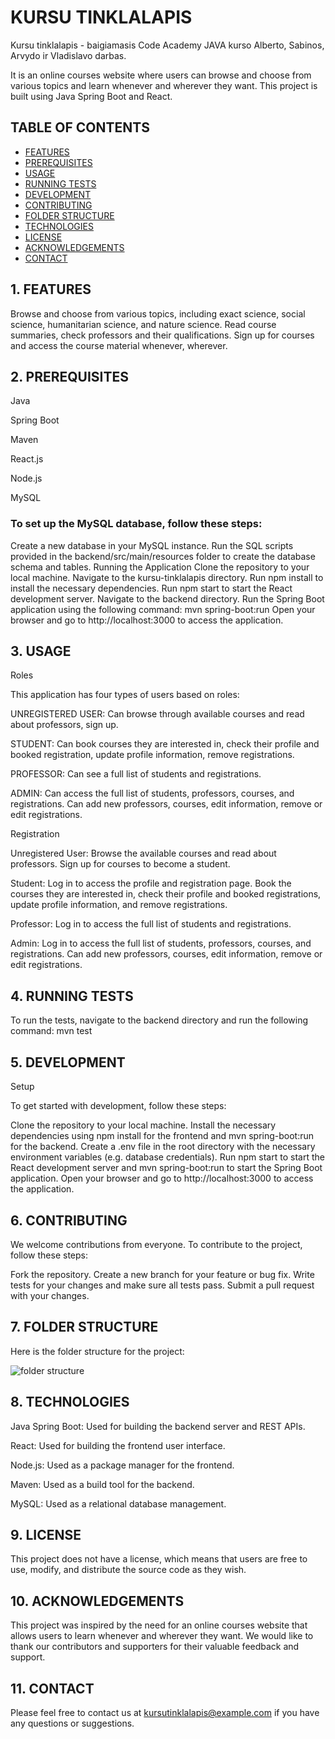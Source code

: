 # KURSU TINKLALAPIS

Kursu tinklalapis - baigiamasis Code Academy JAVA kurso Alberto, Sabinos, Arvydo ir Vladislavo darbas.

It is an online courses website where users can browse and choose from various topics and learn whenever and wherever they want. This project is built using Java Spring Boot and React.

## TABLE OF CONTENTS

*  [FEATURES](#1-features)
*  [PREREQUISITES](#2-prerequisites)
*  [USAGE](#3-usage)
*  [RUNNING TESTS](#4-running-tests)
*  [DEVELOPMENT](#5-development)
*  [CONTRIBUTING](#6-contributing)
*  [FOLDER STRUCTURE](#7-folder-structure)
*  [TECHNOLOGIES](#8-technologies)
*  [LICENSE](#9-license)
*  [ACKNOWLEDGEMENTS](#10-acknowledgements)
*  [CONTACT](#11-contact)

##  1. <a name='FEATURES'></a>FEATURES

Browse and choose from various topics, including exact science, social science, humanitarian science, and nature science. Read course summaries, check professors and their qualifications. Sign up for courses and access the course material whenever, wherever. 

##  2. <a name='PREREQUISITES'></a>PREREQUISITES

Java

Spring Boot

Maven

React.js

Node.js

MySQL

### To set up the MySQL database, follow these steps:

Create a new database in your MySQL instance. Run the SQL scripts provided in the backend/src/main/resources folder to create the database schema and tables. Running the Application Clone the repository to your local machine. Navigate to the kursu-tinklalapis directory. Run npm install to install the necessary dependencies. Run npm start to start the React development server. Navigate to the backend directory. Run the Spring Boot application using the following command: mvn spring-boot:run Open your browser and go to http://localhost:3000 to access the application.

##  3. <a name='USAGE'></a>USAGE

Roles 

This application has four types of users based on roles:

UNREGISTERED USER: Can browse through available courses and read about professors, sign up.

STUDENT: Can book courses they are interested in, check their profile and booked registration, update profile information, remove registrations.

PROFESSOR: Can see a full list of students and registrations.

ADMIN: Can access the full list of students, professors, courses, and registrations. Can add new professors, courses, edit information, remove or edit registrations.

Registration

Unregistered User: Browse the available courses and read about professors. Sign up for courses to become a student. 

Student: Log in to access the profile and registration page. Book the courses they are interested in, check their profile and booked registrations, update profile information, and remove registrations. 

Professor: Log in to access the full list of students and registrations. 

Admin: Log in to access the full list of students, professors, courses, and registrations. Can add new professors, courses, edit information, remove or edit registrations.

##  4. <a name='RUNNINGTESTS'></a>RUNNING TESTS

To run the tests, navigate to the backend directory and run the following command: mvn test

##  5. <a name='DEVELOPMENT'></a>DEVELOPMENT

Setup

To get started with development, follow these steps:

Clone the repository to your local machine. Install the necessary dependencies using npm install for the frontend and mvn spring-boot:run for the backend. Create a .env file in the root directory with the necessary environment variables (e.g. database credentials). Run npm start to start the React development server and mvn spring-boot:run to start the Spring Boot application. Open your browser and go to http://localhost:3000 to access the application.

##  6. <a name='CONTRIBUTING'></a>CONTRIBUTING

We welcome contributions from everyone. To contribute to the project, follow these steps:

Fork the repository. Create a new branch for your feature or bug fix. Write tests for your changes and make sure all tests pass. Submit a pull request with your changes.

##  7. <a name='FOLDERSTRUCTURE'></a>FOLDER STRUCTURE

Here is the folder structure for the project:

![folder structure](https://user-images.githubusercontent.com/128668782/233309012-3bfcb8c0-85fd-4e41-9c03-c660d9fb96d7.png)

##  8. <a name='TECHNOLOGIES'></a>TECHNOLOGIES

Java Spring Boot: Used for building the backend server and REST APIs.

React: Used for building the frontend user interface.

Node.js: Used as a package manager for the frontend.

Maven: Used as a build tool for the backend.

MySQL: Used as a relational database management.

##  9. <a name='LICENSE'></a>LICENSE

This project does not have a license, which means that users are free to use, modify, and distribute the source code as they wish.

##  10. <a name='ACKNOWLEDGEMENTS'></a>ACKNOWLEDGEMENTS

This project was inspired by the need for an online courses website that allows users to learn whenever and wherever they want. We would like to thank our contributors and supporters for their valuable feedback and support.

##  11. <a name='CONTACT'></a>CONTACT

Please feel free to contact us at kursutinklalapis@example.com if you have any questions or suggestions.
